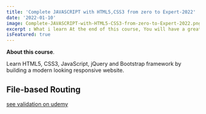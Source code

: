 ```yaml
---
title: 'Complete JAVASCRIPT with HTML5,CSS3 from zero to Expert-2022'
date: '2022-01-10'
image: Complete-JAVASCRIPT-with-HTML5-CSS3-from-zero-to-Expert-2022.png
excerpt : What i learn At the end of this course, You will have a great skills set like HTML5, CSS3, JavaScript, JQuery and Bootstrap Framework.You will learn about media queries and will be able to make website perfect for responsive design.You will be able to build modern looking website which will look great on all the small & wide screens.You will see, the complete web development process from start to finish project.You will learn about web design guidelines which you can apply to real world web projects.You will get complete code for real responsive website 
isFeatured: true
--- 
```



 **About this course**.

Learn HTML5, CSS3, JavaScript, jQuery and Bootstrap framework by building a modern looking responsive website.
## File-based Routing

[see validation on udemy](https://www.udemy.com/certificate/UC-b21d3f2c-9ea2-4757-a5ab-431796c0e8e0/)


